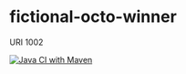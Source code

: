 # fictional-octo-winner
URI 1002 

[![Java CI with Maven](https://github.com/masmangan/fictional-octo-winner/actions/workflows/maven.yml/badge.svg)](https://github.com/masmangan/fictional-octo-winner/actions/workflows/maven.yml)
